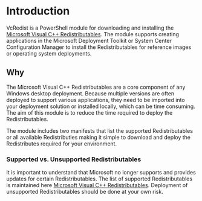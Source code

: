 # Introduction

VcRedist is a PowerShell module for downloading and installing the [Microsoft Visual C++ Redistributables](https://support.microsoft.com/en-au/help/2977003/the-latest-supported-visual-c-downloads). The module supports creating applications in the Microsoft Deployment Toolkit or System Center Configuration Manager to install the Redistributables for reference images or operating system deployments.

## Why

The Microsoft Visual C++ Redistributables are a core component of any Windows desktop deployment. Because multiple versions are often deployed to support various applications, they need to be imported into your deployment solution or installed locally, which can be time consuming. The aim of this module is to reduce the time required to deploy the Redistributables.

The module includes two manifests that list the supported Redistributables or all available Redistributles making it simple to download and deploy the Redistributes required for your environment.

### Supported vs. Unsupported Redistributables

It is important to understand that Microsoft no longer supports and provides updates for certain Redistributables. The list of supported Redistributables is maintained here [Microsoft Visual C++ Redistributables](https://support.microsoft.com/en-au/help/2977003/the-latest-supported-visual-c-downloads). Deployment of unsupported Redistributables should be done at your own risk.

